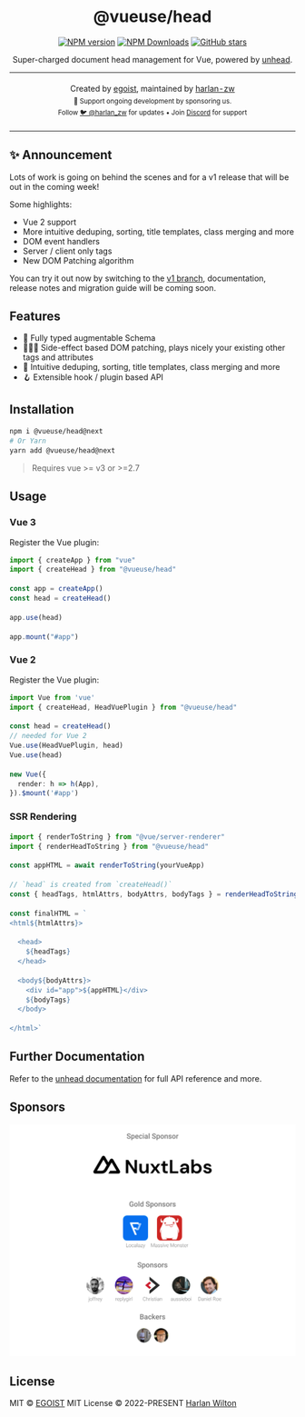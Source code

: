 <h1 align='center'>@vueuse/head</h1>

<p align="center">
<a href='https://github.com/harlan-zw/unhead/actions/workflows/test.yml'>
</a>
<a href="https://www.npmjs.com/package/@vueuse/head" target="__blank"><img src="https://img.shields.io/npm/v/@vueuse/head?style=flat&colorA=002438&colorB=28CF8D" alt="NPM version"></a>
<a href="https://www.npmjs.com/package/@vueuse/head" target="__blank"><img alt="NPM Downloads" src="https://img.shields.io/npm/dm/@vueuse/head?flat&colorA=002438&colorB=28CF8D"></a>
<a href="https://github.com/vueuse/head" target="__blank"><img alt="GitHub stars" src="https://img.shields.io/github/stars/vueuse/head?flat&colorA=002438&colorB=28CF8D"></a>
</p>


<p align="center">
Super-charged document head management for Vue, powered by <a href="https://unhead.harlanzw.com/">unhead</a>.
</p>

<p align="center">
<table>
<tbody>
<td align="center">
<img width="800" height="0" /><br>
Created by <a href="https://github.com/sponsors/egoist">egoist</a>, maintained by <a href="https://github.com/harlan-zw">harlan-zw</a> <br>
<sub>💛 Support ongoing development by sponsoring us.</sub><br> 
<sub>Follow <a href="https://twitter.com/harlan_zw">🐦 @harlan_zw</a> for updates  • Join <a href="https://discord.gg/275MBUBvgP">Discord</a> for support</sub><br>
<img width="800" height="0" />
</td>
</tbody>
</table>
</p>

## ✨ Announcement

Lots of work is going on behind the scenes and for a v1 release that will be out in the coming week! 

Some highlights:
- Vue 2 support
- More intuitive deduping, sorting, title templates, class merging and more
- DOM event handlers
- Server / client only tags
- New DOM Patching algorithm

You can try it out now by switching to the [v1 branch](https://github.com/vueuse/head/tree/v1), documentation, release notes and migration guide will be coming soon.


## Features

- 💎 Fully typed augmentable Schema
- 🧑‍🤝‍🧑 Side-effect based DOM patching, plays nicely your existing other tags and attributes
- 🍣 Intuitive deduping, sorting, title templates, class merging and more
- 🪝 Extensible hook / plugin based API

## Installation

```bash
npm i @vueuse/head@next
# Or Yarn
yarn add @vueuse/head@next
```

> Requires vue >= v3 or >=2.7

## Usage

### Vue 3

Register the Vue plugin:

```ts
import { createApp } from "vue"
import { createHead } from "@vueuse/head"

const app = createApp()
const head = createHead()

app.use(head)

app.mount("#app")
```

### Vue 2

Register the Vue plugin:

```ts
import Vue from 'vue'
import { createHead, HeadVuePlugin } from "@vueuse/head"

const head = createHead()
// needed for Vue 2
Vue.use(HeadVuePlugin, head)
Vue.use(head)

new Vue({
  render: h => h(App),
}).$mount('#app')
```

### SSR Rendering

```ts
import { renderToString } from "@vue/server-renderer"
import { renderHeadToString } from "@vueuse/head"

const appHTML = await renderToString(yourVueApp)

// `head` is created from `createHead()`
const { headTags, htmlAttrs, bodyAttrs, bodyTags } = renderHeadToString(head)

const finalHTML = `
<html${htmlAttrs}>

  <head>
    ${headTags}
  </head>

  <body${bodyAttrs}>
    <div id="app">${appHTML}</div>
    ${bodyTags}
  </body>

</html>`
```

## Further Documentation

Refer to the [unhead documentation](https://unhead.harlanzw.com/) for full API reference and more.

## Sponsors

<p align="center">
  <a href="https://raw.githubusercontent.com/harlan-zw/static/main/sponsors.svg">
    <img src='https://raw.githubusercontent.com/harlan-zw/static/main/sponsors.svg'/>
  </a>
</p>


## License

MIT &copy; [EGOIST](https://egoist.sh)
MIT License © 2022-PRESENT [Harlan Wilton](https://github.com/harlan-zw)
